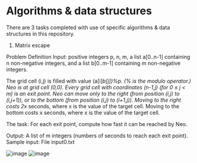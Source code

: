 # Algorithms & data structures

There are 3 tasks completed with use of specific algorithms & data structures in this repository.

1. Matrix escape 

Problem Definition
Input: positive integers p, n, m, a list a[0..n-1] containing n non-negative integers, and a list b[0..m-1] containing m non-negative integers.

The grid cell (i,j) is filled with value (a[i]*b[j])%p. (% is the modulo operator.)
Neo is at grid cell (0,0).
Every grid cell with coordinates (n-1,j) (for 0 ≤ j < m) is an exit point.
Neo can move only to the right (from position (i,j) to (i,j+1)), or to the bottom (from position (i,j) to (i+1,j)).
Moving to the right costs 2*x seconds, where x is the value of the target cell.
Moving to the bottom costs x seconds, where x is the value of the target cell.

The task: For each exit point, compute how fast it can be reached by Neo.

Output: A list of m integers (numbers of seconds to reach each exit point).
Sample input: File input0.txt

![image](https://user-images.githubusercontent.com/100381554/177749520-fc93cce6-8691-4aa2-aa26-917fc3c7423c.png)
![image](https://user-images.githubusercontent.com/100381554/177750251-13078f39-193e-4adf-bef7-151768b4f9b4.png)


